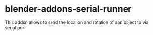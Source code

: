 # blender-addons-serial-runner
This addon allows to send the location and rotation of aan object to via serial port. 
